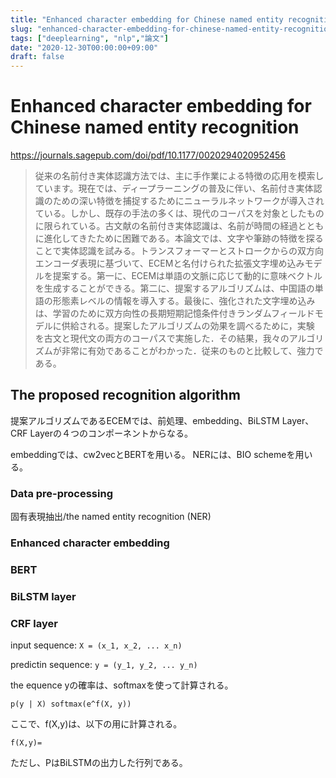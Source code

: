 ```yaml
---
title: "Enhanced character embedding for Chinese named entity recognition"
slug: "enhanced-character-embedding-for-chinese-named-entity-recognition"
tags: ["deeplearning", "nlp","論文"]
date: "2020-12-30T00:00:00+09:00"
draft: false
---
```



# Enhanced character embedding for Chinese named entity recognition
https://journals.sagepub.com/doi/pdf/10.1177/0020294020952456

> 従来の名前付き実体認識方法では、主に手作業による特徴の応用を模索しています。現在では、ディープラーニングの普及に伴い、名前付き実体認識のための深い特徴を捕捉するためにニューラルネットワークが導入されている。しかし、既存の手法の多くは、現代のコーパスを対象としたものに限られている。古文献の名前付き実体認識は、名前が時間の経過とともに進化してきたために困難である。本論文では、文字や筆跡の特徴を探ることで実体認識を試みる。トランスフォーマーとストロークからの双方向エンコーダ表現に基づいて、ECEMと名付けられた拡張文字埋め込みモデルを提案する。第一に、ECEMは単語の文脈に応じて動的に意味ベクトルを生成することができる。第二に、提案するアルゴリズムは、中国語の単語の形態素レベルの情報を導入する。最後に、強化された文字埋め込みは、学習のために双方向性の長期短期記憶条件付きランダムフィールドモデルに供給される。提案したアルゴリズムの効果を調べるために，実験 を古文と現代文の両方のコーパスで実施した．その結果，我々のアルゴリズムが非常に有効であることがわかった．従来のものと比較して、強力である。


## The proposed recognition algorithm
提案アルゴリズムであるECEMでは、前処理、embedding、BiLSTM Layer、CRF Layerの４つのコンポーネントからなる。

embeddingでは、cw2vecとBERTを用いる。
NERには、BIO schemeを用いる。

### Data pre-processing
固有表現抽出/the named entity recognition (NER)
### Enhanced character embedding

### BERT

### BiLSTM layer
### CRF layer
input sequence: `X = (x_1, x_2, ... x_n)`

predictin sequence: `y = (y_1, y_2, ... y_n)`

the equence yの確率は、softmaxを使って計算される。

```
p(y | X) softmax(e^f(X, y))
 ```


ここで、f(X,y)は、以下の用に計算される。

```
f(X,y)=
```

ただし、PはBiLSTMの出力した行列である。


